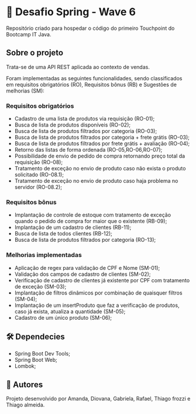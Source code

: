 <h1>🚀 Desafio Spring - Wave 6</h1>

<p> Repositório criado para hospedar o código do primeiro Touchpoint do Bootcamp IT Java.
</p>

<h2>Sobre o projeto</h2>
<p> 
Trata-se de uma API REST aplicada ao contexto de vendas.

Foram implementadas as seguintes funcionalidades, sendo classificados em requisitos obrigatórios (RO),
Requisitos bônus (RB) e Sugestões de melhorias (SM):
</p>

<h3>Requisitos obrigatórios</h3>
<p>
  
- Cadastro de uma lista de produtos via requisição (RO-01);
- Busca de lista de produtos disponíveis (RO-02);
- Busca de lista de produtos filtrados por categoria (RO-03);
- Busca de lista de produtos filtrados por categoria + frete grátis (RO-03);
- Busca de lista de produtos filtrados por frete grátis + avaliação (RO-04);
- Retorno das listas de forma ordenada (RO-05,RO-06,RO-07);
- Possibilidade de envio de pedido de compra retornando preço total da requisição (RO-08);
- Tratamento de exceção no envio de produto caso não exista o produto solicitado (RO-08.1);
- Tratamento de exceção no envio de produto caso haja problema no servidor (RO-08.2);
  
</p>

<h3>Requisitos bônus</h3>
<p>
  
- Implantação de controle de estoque com tratamento de exceção quando o pedido de compra for maior que o existente (RB-09);
- Implantação de um cadastro de clientes (RB-11);
- Busca de lista de todos clientes (RB-12);
- Busca de lista de produtos filtrados por categoria (RO-13);
  
</p>

<h3>Melhorias implementadas</h3>
<p>
  
- Aplicação de regex para validação de CPF e Nome (SM-01);
- Validação dos campos de cadastro de clientes (SM-02);
- Verificação de cadastro de clientes já existente por CPF com tratamento de exceção (SM-03);
- Implantação de filtros dinâmicos por combinação de quaisquer filtros (SM-04);
- Implantação de um insertProduto que faz a verificação de produtos, caso já exista, atualiza a quantidade (SM-05);
- Cadastro de um único produto (SM-06);

</p>

<h2>🛠 Dependecies</h2>
<p>

- Spring Boot Dev Tools;
- Spring Boot Web;
- Lombok;

</p>

<h2>  📝 Autores </h2>
<p>

Projeto desenvolvido por Amanda, Diovana, Gabriela, Rafael, Thiago frozzi e Thiago almeida. 

</p>
